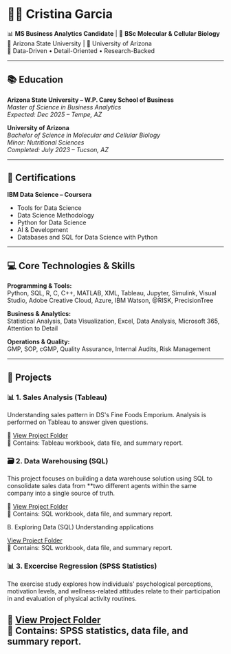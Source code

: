 # 👩‍💻 Cristina Garcia

📊 **MS Business Analytics Candidate** | 🔬 **BSc Molecular & Cellular Biology**  
🌵 Arizona State University | 🧪 University of Arizona  
🎯 Data-Driven • Detail-Oriented • Research-Backed

---

## 📚 Education

**Arizona State University – W.P. Carey School of Business**  
*Master of Science in Business Analytics*  
*Expected: Dec 2025 – Tempe, AZ*

**University of Arizona**  
*Bachelor of Science in Molecular and Cellular Biology*  
*Minor: Nutritional Sciences*  
*Completed: July 2023 – Tucson, AZ*



---

## 🧠 Certifications

**IBM Data Science – Coursera**  
- Tools for Data Science  
- Data Science Methodology  
- Python for Data Science  
- AI & Development  
- Databases and SQL for Data Science with Python  

---

## 💻 Core Technologies & Skills

**Programming & Tools:**  
Python, SQL, R, C, C++, MATLAB, XML, Tableau, Jupyter, Simulink, Visual Studio, Adobe Creative Cloud, Azure, IBM Watson, @RISK, PrecisionTree

**Business & Analytics:**  
Statistical Analysis, Data Visualization, Excel, Data Analysis, Microsoft 365, Attention to Detail

**Operations & Quality:**  
GMP, SOP, cGMP, Quality Assurance, Internal Audits, Risk Management

---

## 🚀 Projects

### 📊 1. Sales Analysis (Tableau)
Understanding sales pattern in DS's Fine Foods Emporium. Analysis is performed on Tableau to answer given questions. 

🔗 [View Project Folder](./projects/sales_analysis)  
📁 Contains: Tableau workbook, data file, and summary report.

### 🗃️  2. Data Warehousing (SQL)
This project focuses on building a data warehouse solution using SQL to consolidate sales data from **two different agents within the same company into a single source of truth. 

🔗 [View Project Folder](./projects/DataWarehousing)  
📁 Contains: SQL workbook, data file, and summary report.

B. Exploring Data (SQL)
Understanding applications

[View Project Folder](./projects/DataSQL)  
📁 Contains: SQL workbook, data file, and summary report.

### 📊 3. Excercise Regression (SPSS Statistics)
The exercise study explores how individuals' psychological perceptions, motivation levels, and wellness-related attitudes relate to their participation in and evaluation of physical activity routines.

🔗 [View Project Folder](./projects/Regression)  
📁 Contains: SPSS statistics, data file, and summary report.
---
